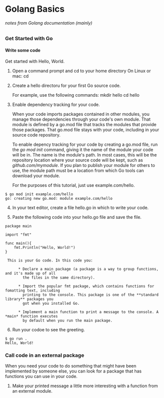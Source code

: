 # Golang Basics
###### notes from Golang documentation (mainly)

### Get Started with Go

#### Write some code

Get started with Hello, World.

  1. Open a command prompt and cd to your home directory
     On Linux or mac: 
	cd

  2. Create a hello directoru for your first Go source code.

     For example, use the following commands:
	mkdir hello
	cd hello

  3. Enable dependency tracking for your code.

     When your code imports packages contained in other modules, you manage those dependencies
     through your code's own module. That module is defined by a go.mod file that tracks the modules
     that provide those packages. That go.mod file stays with your code, including in your source
     code repository.

     To enable depency tracking for your code by creating a go.mod file, run the *go mod init* command,
     giving it the name of the module your code will be in. The name is the module's path. In most
     cases, this will be the repository location where your source code will be kept, such as 
     *github.com/mymodule*. If you plan to publish your module for others to use, the module path must
     be a location from which Go tools can download your module.

     For the purposes of this tutorial, just use example.com/hello.

	$ go mod init example.com/hello
	go: creating new go.mod: module example.com/hello

  4. In your text editor, create a file hello.go in which to write your code.

  5. Paste the following code into your hello.go file and save the file.

	package main

	import "fmt"

	func main(){
		fmt.Println("Hello, World!")
	}

     This is your Go code. In this code you:

          * Declare a main package (a package is a way to group functions, and it's made up of all 
            the files in the same directory).

          * Import the popular fmt package, which contains functions for fomatting text, including
            printing to the console. This package is one of the **standard library** packages you
            got when you installed Go.

          * Implement a main function to print a message to the console. A *main* function executes
            by default when you run the main package.

  6. Run your codoe to see the greeting.

	$ go run .
	Hello, World!

### Call code in an external package

When you need your code to do something that might have been implemented by someone else, you can look
for a package that has functions you can use in your code.

  1. Make your printed message a little more interesting with a function from an external module.
     

